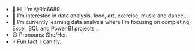 - 👋 Hi, I’m @Rlc6689
- 👀 I’m interested in data analysis, food, art, exercise, music and dance...
- 🌱 I’m currently learning data analysis where I'm focusing on completing Excel, SQL and Power BI projects...
- 😄 Pronouns: She/Her..
- ⚡ Fun fact: I can fly..

<!---
Rlc6689/Rlc6689 is a ✨ special ✨ repository because its `README.md` (this file) appears on your GitHub profile.
You can click the Preview link to take a look at your changes.
--->
